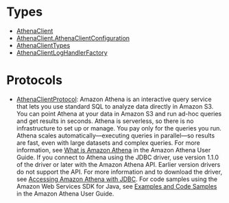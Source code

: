 # Types

  - [AthenaClient](/aws-sdk-swift/reference/0.x/AWSAthena/AthenaClient)
  - [AthenaClient.AthenaClientConfiguration](/aws-sdk-swift/reference/0.x/AWSAthena/AthenaClient_AthenaClientConfiguration)
  - [AthenaClientTypes](/aws-sdk-swift/reference/0.x/AWSAthena/AthenaClientTypes)
  - [AthenaClientLogHandlerFactory](/aws-sdk-swift/reference/0.x/AWSAthena/AthenaClientLogHandlerFactory)

# Protocols

  - [AthenaClientProtocol](/aws-sdk-swift/reference/0.x/AWSAthena/AthenaClientProtocol):
    Amazon Athena is an interactive query service that lets you use standard SQL to analyze data directly in Amazon S3. You can point Athena at your data in Amazon S3 and run ad-hoc queries and get results in seconds. Athena is serverless, so there is no infrastructure to set up or manage. You pay only for the queries you run. Athena scales automatically—executing queries in parallel—so results are fast, even with large datasets and complex queries. For more information, see [What is Amazon Athena](http://docs.aws.amazon.com/athena/latest/ug/what-is.html) in the Amazon Athena User Guide. If you connect to Athena using the JDBC driver, use version 1.1.0 of the driver or later with the Amazon Athena API. Earlier version drivers do not support the API. For more information and to download the driver, see [Accessing Amazon Athena with JDBC](https://docs.aws.amazon.com/athena/latest/ug/connect-with-jdbc.html). For code samples using the Amazon Web Services SDK for Java, see [Examples and Code Samples](https://docs.aws.amazon.com/athena/latest/ug/code-samples.html) in the Amazon Athena User Guide.
